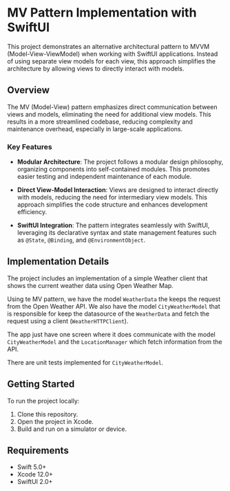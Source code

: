 # MV Pattern Implementation with SwiftUI

This project demonstrates an alternative architectural pattern to MVVM (Model-View-ViewModel) when working with SwiftUI applications. Instead of using separate view models for each view, this approach simplifies the architecture by allowing views to directly interact with models.

## Overview

The MV (Model-View) pattern emphasizes direct communication between views and models, eliminating the need for additional view models. This results in a more streamlined codebase, reducing complexity and maintenance overhead, especially in large-scale applications.

### Key Features

- **Modular Architecture**: The project follows a modular design philosophy, organizing components into self-contained modules. This promotes easier testing and independent maintenance of each module.
  
- **Direct View-Model Interaction**: Views are designed to interact directly with models, reducing the need for intermediary view models. This approach simplifies the code structure and enhances development efficiency.

- **SwiftUI Integration**: The pattern integrates seamlessly with SwiftUI, leveraging its declarative syntax and state management features such as `@State`, `@Binding`, and `@EnvironmentObject`.

## Implementation Details

The project includes an implementation of a simple Weather client that shows the current weather data using Open Weather Map.


Using te MV pattern, we have the model `WeatherData` the keeps the request from the Open Weather API. We also have the model `CityWeatherModel` that is responsible for keep the datasource of the `WeatherData` and fetch the request using a client (`WeatherHTTPClient`).

The app just have one screen where it does communicate with the model `CityWeatherModel` and the `LocationManager` which fetch information from the API.

There are unit tests implemented for `CityWeatherModel`.

## Getting Started
To run the project locally:

1. Clone this repository.
2. Open the project in Xcode.
3. Build and run on a simulator or device.

## Requirements

- Swift 5.0+
- Xcode 12.0+
- SwiftUI 2.0+
